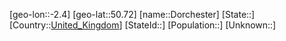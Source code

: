 ﻿---
location: [50.72,-2.4]
type: City
tags:
- geo/City


SpocWebEntityId: 29843
isDeleted: false
confidential: public

---
[geo-lon::-2.4]
[geo-lat::50.72]
[name::Dorchester]
[State::]
[Country::[United_Kingdom](geo/Continent/Europe/United_Kingdom.md)]
[StateId::]
[Population::]
[Unknown::]

